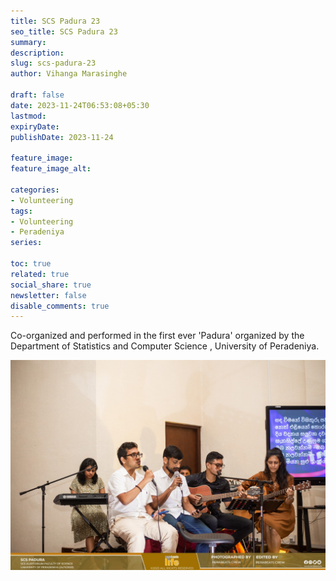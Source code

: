 ```yaml
---
title: SCS Padura 23
seo_title: SCS Padura 23
summary: 
description: 
slug: scs-padura-23
author: Vihanga Marasinghe

draft: false
date: 2023-11-24T06:53:08+05:30
lastmod: 
expiryDate: 
publishDate: 2023-11-24

feature_image: 
feature_image_alt: 

categories:
- Volunteering
tags:
- Volunteering
- Peradeniya
series:

toc: true
related: true
social_share: true
newsletter: false
disable_comments: true
---
```


Co-organized and performed in the first ever 'Padura' organized by the Department of Statistics and Computer Science , University of Peradeniya.

![Padura 1 ](scs-padura.jpg)